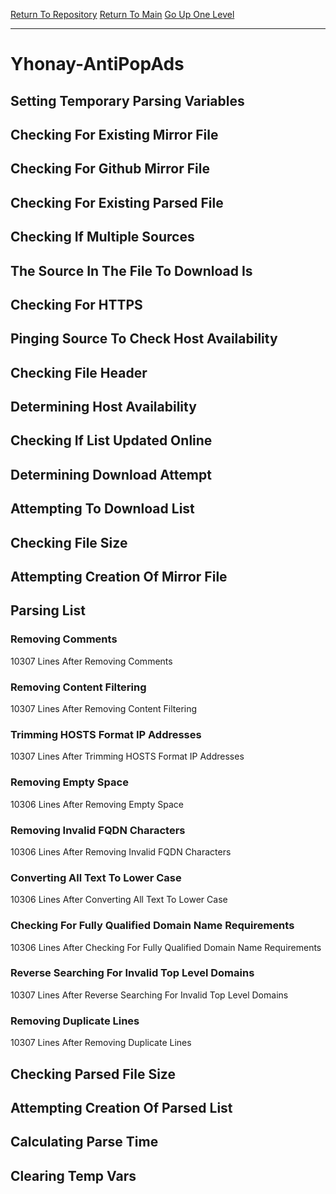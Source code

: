 [Return To Repository](https://github.com/deathbybandaid/piholeparser/)
[Return To Main](https://github.com/deathbybandaid/piholeparser/blob/master/RecentRunLogs/Mainlog.md)
[Go Up One Level](https://github.com/deathbybandaid/piholeparser/blob/master/RecentRunLogs/TopLevelScripts/30-Processing-External-Blacklists.md)
____________________________________
# Yhonay-AntiPopAds
## Setting Temporary Parsing Variables
## Checking For Existing Mirror File
## Checking For Github Mirror File
## Checking For Existing Parsed File
## Checking If Multiple Sources
## The Source In The File To Download Is
## Checking For HTTPS
## Pinging Source To Check Host Availability
## Checking File Header
## Determining Host Availability
## Checking If List Updated Online
## Determining Download Attempt
## Attempting To Download List
## Checking File Size
## Attempting Creation Of Mirror File
## Parsing List
### Removing Comments
10307 Lines After Removing Comments
### Removing Content Filtering
10307 Lines After Removing Content Filtering
### Trimming HOSTS Format IP Addresses
10307 Lines After Trimming HOSTS Format IP Addresses
### Removing Empty Space
10306 Lines After Removing Empty Space
### Removing Invalid FQDN Characters
10306 Lines After Removing Invalid FQDN Characters
### Converting All Text To Lower Case
10306 Lines After Converting All Text To Lower Case
### Checking For Fully Qualified Domain Name Requirements
10306 Lines After Checking For Fully Qualified Domain Name Requirements
### Reverse Searching For Invalid Top Level Domains
10307 Lines After Reverse Searching For Invalid Top Level Domains
### Removing Duplicate Lines
10307 Lines After Removing Duplicate Lines
## Checking Parsed File Size
## Attempting Creation Of Parsed List
## Calculating Parse Time
## Clearing Temp Vars
